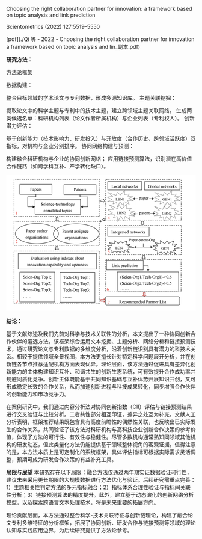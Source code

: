 Choosing the right collaboration partner for innovation: a framework based on topic analysis and link prediction

Scientometrics (2022) 127:5519–5550

[pdf](./Qi 等 - 2022 - Choosing the right collaboration partner for innovation a framework based on topic analysis and lin_副本.pdf)  




**研究方法：**

方法论框架

数据构建：

整合目标领域的学术论文与专利数据，形成多源知识库。
主题关联挖掘：

提取论文中的科学主题与专利中的技术主题，建立跨领域主题关联网络。
生成两类候选名单：科研机构列表（论文作者所属机构）与企业列表（专利权人）。
创新潜力评估：

基于创新能力（技术影响力、研发投入）与开放度（合作历史、跨领域活跃度）双指标，对机构与企业分别排序。
协同网络构建与预测：

构建融合科研机构与企业的协同创新网络；
应用链接预测算法，识别潜在高价值合作链路（如跨学科互补、产学转化缺口）。

![截屏2025-03-23 20.39.51.png](%E6%88%AA%E5%B1%8F2025-03-23%2020.39.51.png)

**结论：** 

基于文献综述及我们先前对科学与技术关联性的分析，本文提出了一种协同创新合作伙伴的遴选方法。该框架综合运用文本挖掘、主题分析、网络分析和链接预测技术，通过研究论文与专利数据的多维度分析，沿着创新链识别具有潜力的科技术关系。相较于提供领域全景视图，本方法更擅长针对特定科学问题展开分析，并在创新链各节点推荐适配机构方面表现优异。理论层面，该方法通过促进具有差异化创新能力的主体构建知识互补、和谐共生的创新生态系统，可有效提升合作成功率并规避同质化竞争。创新主体既能基于共同知识基础与互补优势开展知识共创，又可形成稳定长效的合作关系，从而加速创新进程与科技成果转化，同步增强合作伙伴的创新能力和市场竞争力。

在案例研究中，我们通过内容分析法对协同创新指数（CII）评估与链接预测结果进行交叉验证与比较分析。二者共性部分相互印证，差异之处互为补充。文献人工分析表明，框架推荐结果既包含具有高度前瞻性的偶然性关联，也反映出已实际发生的合作关系，共同验证了该方法对科研机构与高科技企业创新合作决策的参考价值，体现了方法的可行性、有效性与稳健性。尽管多数机构通常熟知同领域其他机构的研发动态，但此类量化方法仍能提供基于领域整体视角的客观证据。值得注意的是，本方法本质上是可定制化的系统框架，具体评估指标可根据实际需求灵活调整，预期可成为研发合作决策的有益补充工具。

**局限与展望**
本研究存在以下局限：融合方法仅通过两年期实证数据验证可行性，建议未来采用更长期限的大规模数据进行方法优化与验证。后续研究需重点完善：1）主题相关性判定方法的多元指标融合；2）指标体系合理性验证与指标间关联性分析；3）链接预测算法的精度提升。此外，建立基于动态演化的创新网络分析模型，以及探索跨语言文本处理技术，将是未来重要的拓展方向。

理论贡献层面，本方法通过整合科学-技术关联特征与创新链理论，构建了融合论文专利多维特征的分析框架，拓展了协同创新、研发合作与链接预测等领域的理论认知与实践应用边界，为后续研究提供了方法论参考。